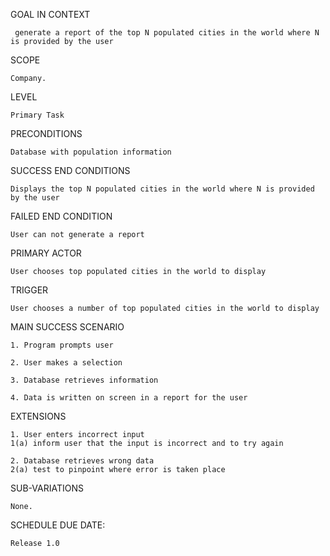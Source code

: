 GOAL IN CONTEXT
	 
	 generate a report of the top N populated cities in the world where N is provided by the user

SCOPE

	Company.

LEVEL

	Primary Task

PRECONDITIONS

	Database with population information

SUCCESS END CONDITIONS

	Displays the top N populated cities in the world where N is provided by the user

FAILED END CONDITION

	User can not generate a report

PRIMARY ACTOR

	User chooses top populated cities in the world to display

TRIGGER

	User chooses a number of top populated cities in the world to display

MAIN SUCCESS SCENARIO

	1. Program prompts user

	2. User makes a selection

	3. Database retrieves information

	4. Data is written on screen in a report for the user

EXTENSIONS

	1. User enters incorrect input
	1(a) inform user that the input is incorrect and to try again

	2. Database retrieves wrong data
	2(a) test to pinpoint where error is taken place

SUB-VARIATIONS

	None.

SCHEDULE DUE DATE:

	Release 1.0